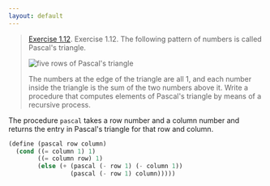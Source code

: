 ```yaml
---
layout: default
---
```


> [Exercise 1.12](https://mitpress.mit.edu/sites/default/files/sicp/full-text/book/book-Z-H-11.html#%_thm_1.12). Exercise 1.12.  The following pattern of numbers is called Pascal's triangle.
>
> ![five rows of Pascal's triangle](https://mitpress.mit.edu/sites/default/files/sicp/full-text/book/ch1-Z-G-17.gif)
>
> The numbers at the edge of the triangle are all 1, and each number inside the triangle is the sum of the two numbers above it. Write a procedure that computes elements of Pascal's triangle by means of a recursive process.

The procedure `pascal` takes a row number and a column number and returns the entry in Pascal's triangle for that row and column.

```scheme
(define (pascal row column)
  (cond ((= column 1) 1)
        ((= column row) 1)
        (else (+ (pascal (- row 1) (- column 1))
                 (pascal (- row 1) column)))))
```

